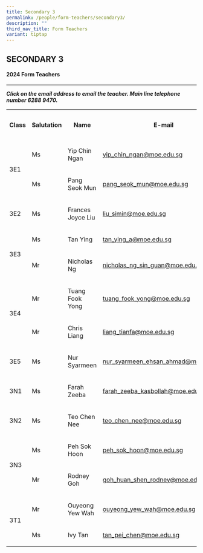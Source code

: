 ```yaml
---
title: Secondary 3
permalink: /people/form-teachers/secondary3/
description: ""
third_nav_title: Form Teachers
variant: tiptap
---
```

<h2>SECONDARY 3</h2>
<h4>2024 Form Teachers</h4>
<hr>
<p><strong><em>Click on the email address to email the teacher. Main line telephone number 6288 9470.</em></strong>
</p>
<p></p>
<table style="minWidth: 125px">
<colgroup>
<col>
<col>
<col>
<col>
<col>
</colgroup>
<tbody>
<tr>
<th rowspan="1" colspan="1">
<p>Class</p>
</th>
<th rowspan="1" colspan="1">
<p>Salutation</p>
</th>
<th rowspan="1" colspan="1">
<p>Name</p>
</th>
<th rowspan="1" colspan="1">
<p>E-mail</p>
</th>
<th rowspan="1" colspan="1">
<p>Telephone extension</p>
</th>
</tr>
<tr>
<td rowspan="2" colspan="1">
<p></p>
<p></p>
<p>3E1</p>
</td>
<td rowspan="1" colspan="1">
<p>Ms</p>
</td>
<td rowspan="1" colspan="1">
<p>Yip Chin Ngan</p>
</td>
<td rowspan="1" colspan="1">
<p><a href="mailto:yip_chin_ngan@moe.edu.sg" rel="noopener noreferrer nofollow" target="_blank">yip_chin_ngan@moe.edu.sg</a>
</p>
</td>
<td rowspan="1" colspan="1">
<p>129</p>
</td>
</tr>
<tr>
<td rowspan="1" colspan="1">
<p>Ms</p>
</td>
<td rowspan="1" colspan="1">
<p>Pang Seok Mun</p>
</td>
<td rowspan="1" colspan="1">
<p><a href="mailto:pang_seok_mun@moe.edu.sg" rel="noopener noreferrer nofollow" target="_blank">pang_seok_mun@moe.edu.sg</a>
</p>
</td>
<td rowspan="1" colspan="1">
<p>145</p>
</td>
</tr>
<tr>
<td rowspan="1" colspan="1">
<p>3E2</p>
</td>
<td rowspan="1" colspan="1">
<p>Ms</p>
</td>
<td rowspan="1" colspan="1">
<p>Frances Joyce Liu</p>
</td>
<td rowspan="1" colspan="1">
<p><a href="mailto:liu_simin@moe.edu.sg" rel="noopener noreferrer nofollow" target="_blank">liu_simin@moe.edu.sg</a>
</p>
</td>
<td rowspan="1" colspan="1">
<p>147</p>
</td>
</tr>
<tr>
<td rowspan="2" colspan="1">
<p>3E3</p>
</td>
<td rowspan="1" colspan="1">
<p>Ms</p>
</td>
<td rowspan="1" colspan="1">
<p>Tan Ying</p>
</td>
<td rowspan="1" colspan="1">
<p><a href="mailto:tan_ying_a@moe.edu.sg" rel="noopener noreferrer nofollow" target="_blank">tan_ying_a@moe.edu.sg</a>
</p>
</td>
<td rowspan="1" colspan="1">
<p>208</p>
</td>
</tr>
<tr>
<td rowspan="1" colspan="1">
<p>Mr</p>
</td>
<td rowspan="1" colspan="1">
<p>Nicholas Ng</p>
</td>
<td rowspan="1" colspan="1">
<p><a href="mailto:nicholas_ng_sin_guan@moe.edu.sg" rel="noopener noreferrer nofollow" target="_blank">nicholas_ng_sin_guan@moe.edu.sg</a>
</p>
</td>
<td rowspan="1" colspan="1">
<p>136</p>
</td>
</tr>
<tr>
<td rowspan="2" colspan="1">
<p></p>
<p>3E4</p>
</td>
<td rowspan="1" colspan="1">
<p>Mr</p>
</td>
<td rowspan="1" colspan="1">
<p>Tuang Fook Yong</p>
</td>
<td rowspan="1" colspan="1">
<p><a href="mailto:tuang_fook_yong@moe.edu.sg" rel="noopener noreferrer nofollow" target="_blank">tuang_fook_yong@moe.edu.sg</a>
</p>
</td>
<td rowspan="1" colspan="1">
<p>132</p>
</td>
</tr>
<tr>
<td rowspan="1" colspan="1">
<p>Mr</p>
</td>
<td rowspan="1" colspan="1">
<p>Chris Liang</p>
</td>
<td rowspan="1" colspan="1">
<p><a href="mailto:liang_tianfa@moe.edu.sg" rel="noopener noreferrer nofollow" target="_blank">liang_tianfa@moe.edu.sg</a>
</p>
</td>
<td rowspan="1" colspan="1">
<p>150</p>
</td>
</tr>
<tr>
<td rowspan="1" colspan="1">
<p>3E5</p>
</td>
<td rowspan="1" colspan="1">
<p>Ms</p>
</td>
<td rowspan="1" colspan="1">
<p>Nur Syarmeen</p>
</td>
<td rowspan="1" colspan="1">
<p><a href="mailto:nur_syarmeen_ehsan_ahmad@moe.edu.sg" rel="noopener noreferrer nofollow" target="_blank">nur_syarmeen_ehsan_ahmad@moe.edu.sg</a>
</p>
</td>
<td rowspan="1" colspan="1">
<p>132</p>
</td>
</tr>
<tr>
<td rowspan="1" colspan="1">
<p>3N1</p>
</td>
<td rowspan="1" colspan="1">
<p>Ms</p>
</td>
<td rowspan="1" colspan="1">
<p>Farah Zeeba</p>
</td>
<td rowspan="1" colspan="1">
<p><a href="mailto:farah_zeeba_kasbollah@moe.edu.sg" rel="noopener noreferrer nofollow" target="_blank">farah_zeeba_kasbollah@moe.edu.sg</a>
</p>
</td>
<td rowspan="1" colspan="1">
<p>161</p>
</td>
</tr>
<tr>
<td rowspan="1" colspan="1">
<p>3N2</p>
</td>
<td rowspan="1" colspan="1">
<p>Ms</p>
</td>
<td rowspan="1" colspan="1">
<p>Teo Chen Nee</p>
</td>
<td rowspan="1" colspan="1">
<p><a href="mailto:teo_chen_nee@moe.edu.sg" rel="noopener noreferrer nofollow" target="_blank">teo_chen_nee@moe.edu.sg</a>
</p>
</td>
<td rowspan="1" colspan="1">
<p>126</p>
</td>
</tr>
<tr>
<td rowspan="2" colspan="1">
<p>3N3</p>
</td>
<td rowspan="1" colspan="1">
<p>Ms</p>
</td>
<td rowspan="1" colspan="1">
<p>Peh Sok Hoon</p>
</td>
<td rowspan="1" colspan="1">
<p><a href="mailto:peh_sok_hoon@moe.edu.sg" rel="noopener noreferrer nofollow" target="_blank">peh_sok_hoon@moe.edu.sg</a>
</p>
</td>
<td rowspan="1" colspan="1">
<p>129</p>
</td>
</tr>
<tr>
<td rowspan="1" colspan="1">
<p>Mr</p>
</td>
<td rowspan="1" colspan="1">
<p>Rodney Goh</p>
</td>
<td rowspan="1" colspan="1">
<p><a href="mailto:goh_huan_shen_rodney@moe.edu.sg" rel="noopener noreferrer nofollow" target="_blank">goh_huan_shen_rodney@moe.edu.sg</a>
</p>
</td>
<td rowspan="1" colspan="1">
<p>146</p>
</td>
</tr>
<tr>
<td rowspan="2" colspan="1">
<p></p>
<p>3T1</p>
</td>
<td rowspan="1" colspan="1">
<p>Mr</p>
</td>
<td rowspan="1" colspan="1">
<p>Ouyeong Yew Wah</p>
</td>
<td rowspan="1" colspan="1">
<p><a href="mailto:ouyeong_yew_wah@moe.edu.sg" rel="noopener noreferrer nofollow" target="_blank">ouyeong_yew_wah@moe.edu.sg</a>
</p>
</td>
<td rowspan="1" colspan="1">
<p>151</p>
</td>
</tr>
<tr>
<td rowspan="1" colspan="1">
<p>Ms</p>
</td>
<td rowspan="1" colspan="1">
<p>Ivy Tan</p>
</td>
<td rowspan="1" colspan="1">
<p><a href="mailto:tan_pei_chen@moe.edu.sg" rel="noopener noreferrer nofollow" target="_blank">tan_pei_chen@moe.edu.sg</a>
</p>
</td>
<td rowspan="1" colspan="1">
<p>166</p>
</td>
</tr>
</tbody>
</table>
<p></p>
<p></p>